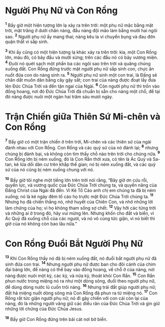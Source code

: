 # Người Phụ Nữ và Con Rồng

<sup><b>1</b></sup> Bấy giờ một hiện tượng lớn lạ xảy ra trên trời: một phụ nữ mặc bằng mặt trời, mặt trăng ở dưới chân nàng, đầu nàng đội mão làm bằng mười hai ngôi sao. <sup><b>2</b></sup> Người phụ nữ ấy mang thai; nàng kêu la vì chuyển bụng và đau đớn quặn thắt vì sắp sinh.

<sup><b>3</b></sup> Khi ấy cũng có một hiện tượng lạ khác xảy ra trên trời: kìa, một Con Rồng lớn, màu đỏ, có bảy đầu và mười sừng; trên các đầu nó có bảy vương miện. <sup><b>4</b></sup> Đuôi nó quét sạch một phần ba các ngôi sao trên trời và quăng chúng xuống đất. Con Rồng đứng trước mặt người phụ nữ sắp sinh con, chực ăn nuốt đứa con do nàng sinh ra. <sup><b>5</b></sup> Người phụ nữ sinh một con trai, là Đấng sẽ chăn dắt muôn dân bằng cây gậy sắt; con trai của nàng được đoạt lấy đưa lên Đức Chúa Trời và đến tận ngai của Ngài. <sup><b>6</b></sup> Còn người phụ nữ thì trốn vào đồng hoang, nơi đó Đức Chúa Trời đã chuẩn bị sẵn cho nàng một chỗ, để tại đó nàng được nuôi một ngàn hai trăm sáu mươi ngày.

# Trận Chiến giữa Thiên Sứ Mi-chên và Con Rồng

<sup><b>7</b></sup> Bấy giờ có một trận chiến ở trên trời, Mi-chên và các thiên sứ của ngài đánh nhau với Con Rồng. Con Rồng và các quỷ sứ của nó đánh lại; <sup><b>8</b></sup> nhưng chúng bị đánh bại, và không còn tìm thấy chỗ nào trên trời cho chúng nữa. <sup><b>9</b></sup> Con Rồng lớn bị ném xuống, đó là Con Rắn thời xưa, có tên là Ác Quỷ và Sa-tan, kẻ lừa dối dân cư trên khắp thế gian; nó bị ném xuống đất, và các quỷ sứ của nó cũng bị ném xuống chung với nó.

<sup><b>10</b></sup> Bấy giờ tôi nghe một tiếng lớn trên trời nói rằng, “Bây giờ ơn cứu rỗi, quyền lực, và vương quốc của Đức Chúa Trời chúng ta, và quyền năng của Đấng Christ của Ngài đã đến. Vì Kẻ Tố Cáo anh chị em chúng ta đã bị ném xuống; nó là kẻ ngày đêm tố cáo họ trước mặt Đức Chúa Trời chúng ta. <sup><b>11</b></sup> Nhưng họ đã chiến thắng nó, nhờ huyết của Chiên Con, và nhờ những lời làm chứng của họ; vì họ không tham sống sợ chết. <sup><b>12</b></sup> Vậy hỡi các từng trời và những ai ở trong đó, hãy vui mừng lên. Nhưng khốn cho đất và biển, vì Ác Quỷ đã xuống chỗ của các ngươi, và nó vô cùng tức giận, vì nó biết thì giờ của nó không còn bao lâu nữa.”

# Con Rồng Đuổi Bắt Người Phụ Nữ

<sup><b>13</b></sup> Khi Con Rồng thấy nó đã bị ném xuống đất, nó đuổi bắt người phụ nữ đã sinh đứa con trai. <sup><b>14</b></sup> Nhưng người phụ nữ được ban cho đôi cánh của chim đại bàng lớn, để nàng có thể bay vào đồng hoang, về chỗ ở của nàng, nơi nàng được nuôi một kỳ, các kỳ, và nửa kỳ, thoát khỏi Con Rắn. <sup><b>15</b></sup> Con Rắn phun nước trong miệng nó ra như một dòng sông, đuổi theo người phụ nữ, để dùng dòng nước lũ cuốn trôi nàng. <sup><b>16</b></sup> Nhưng trái đất giúp người phụ nữ; đất hả miệng nuốt dòng sông mà Con Rồng đã phun ra từ miệng nó. <sup><b>17</b></sup> Con Rồng rất tức giận người phụ nữ; nó đi gây chiến với con cái còn lại của nàng, đó là những người vâng giữ các điều răn của Đức Chúa Trời và gìn giữ những lời chứng của Đức Chúa Jesus.

<sup><b>18</b></sup> Bấy giờ Con Rồng đứng trên bãi cát nơi bờ biển.
